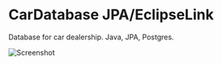 # CarDatabase JPA/EclipseLink
Database for car dealership. Java, JPA, Postgres.

![Screenshot](docs/relationships.real.large.png)
